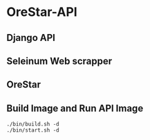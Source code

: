 # OreStar-API

## Django API

## Seleinum Web scrapper

## OreStar

## Build Image and Run API Image
```
./bin/build.sh -d
./bin/start.sh -d
```
